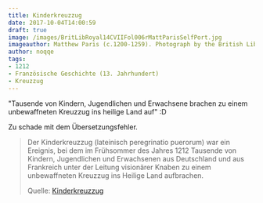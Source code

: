 ```yaml
---
title: Kinderkreuzzug
date: 2017-10-04T14:00:59
draft: true
image: /images/BritLibRoyal14CVIIFol006rMattParisSelfPort.jpg
imageauthor: Matthew Paris (c.1200-1259). Photograph by the British Library.
author: noqqe
tags:
- 1212
- Französische Geschichte (13. Jahrhundert)
- Kreuzzug
---
```


"Tausende von Kindern, Jugendlichen und Erwachsene brachen zu einem
unbewaffneten Kreuzzug ins heilige Land auf" :D

Zu schade mit dem Übersetzungsfehler.

> Der Kinderkreuzzug (lateinisch peregrinatio puerorum) war ein Ereignis, bei
> dem im Frühsommer des Jahres 1212 Tausende von Kindern, Jugendlichen und
> Erwachsenen aus Deutschland und aus Frankreich unter der Leitung visionärer
> Knaben zu einem unbewaffneten Kreuzzug ins Heilige Land aufbrachen.
>
> Quelle: [Kinderkreuzzug](https://de.wikipedia.org/wiki/Kinderkreuzzug)
